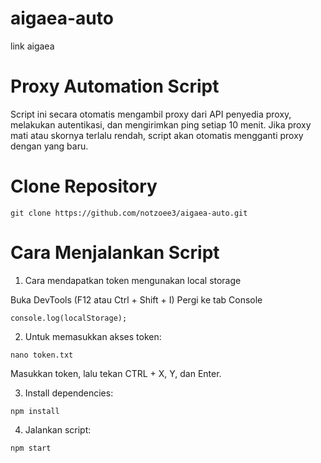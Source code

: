 # aigaea-auto
link aigaea

# Proxy Automation Script

Script ini secara otomatis mengambil proxy dari API penyedia proxy, melakukan autentikasi, dan mengirimkan ping setiap 10 menit. Jika proxy mati atau skornya terlalu rendah, script akan otomatis mengganti proxy dengan yang baru.

# Clone Repository 
```
git clone https://github.com/notzoee3/aigaea-auto.git

```

# Cara Menjalankan Script

1. Cara mendapatkan token
mengunakan local storage

Buka DevTools (F12 atau Ctrl + Shift + I)
Pergi ke tab Console
```
console.log(localStorage);
```


2. Untuk memasukkan akses token:

```
nano token.txt
```

Masukkan token, lalu tekan CTRL + X, Y, dan Enter.


3. Install dependencies:

```
npm install
```


4. Jalankan script:

```
npm start
```
